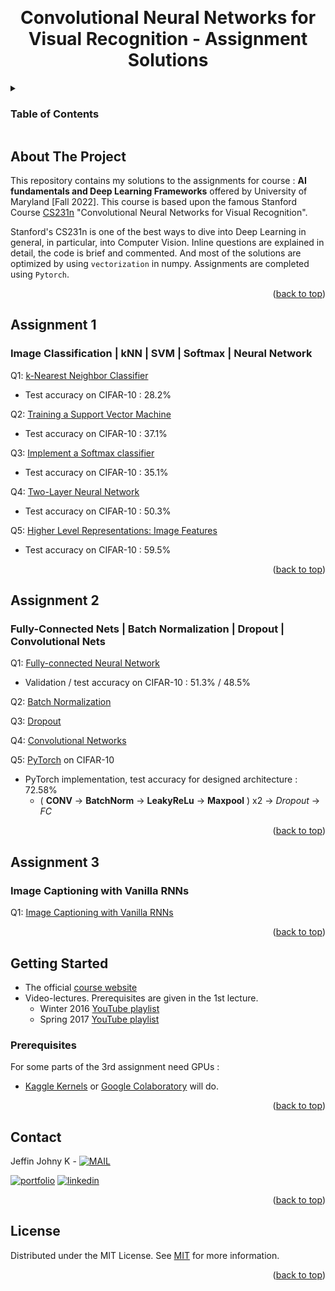 <a name="readme-top"></a>

<!-- PROJECT LOGO -->
<br />
<div align="center">


  <h1 align="center">Convolutional Neural Networks for Visual Recognition - Assignment Solutions </h1>


</div>



<!-- TABLE OF CONTENTS -->
<details>
  <summary><h3>Table of Contents</h3></summary>
  <ol>
    <li>
      <a href="#about-the-project">About The Project</a>
    </li>
    <li><a href="#assignment-1">Assignment 1</a></li>
    <li><a href="#assignment-2">Assignment 2</a></li>
    <li><a href="#assignment-3">Assignment 3</a></li>
    <li>
      <a href="#getting-started">Getting Started</a>
      <ul>
        <li><a href="#prerequisites">Prerequisites</a></li>
    <li><a href="#contact">Contact</a></li>
    <li><a href="#license">License</a></li>
  </ol>
</details>



<!-- ABOUT THE PROJECT -->
## About The Project



This repository contains my solutions to the assignments for course : **AI fundamentals and Deep Learning Frameworks** offered by University of Maryland [Fall 2022]. This course is
based upon the famous Stanford Course [CS231n](http://cs231n.stanford.edu/) "Convolutional Neural Networks for Visual Recognition".

Stanford's CS231n is one of the best ways to dive into Deep Learning in general, in particular, into Computer Vision. Inline questions are explained in detail, the code is brief and commented.
And most of the solutions are optimized by using ```vectorization``` in numpy.
Assignments are completed using ```Pytorch```.

<p align="right">(<a href="#readme-top">back to top</a>)</p>



<!-- Assignment 1 -->
## Assignment 1

### Image Classification | kNN | SVM | Softmax | Neural Network

Q1: [k-Nearest Neighbor Classifier](https://github.com/KACHAPPILLY2021/stanford-cs231n-assignments/blob/main/assignment1/knn.ipynb)
- Test accuracy on CIFAR-10 : 28.2%

Q2: [Training a Support Vector Machine](https://github.com/KACHAPPILLY2021/stanford-cs231n-assignments/blob/main/assignment1/svm.ipynb)
- Test accuracy on CIFAR-10 : 37.1%

Q3: [Implement a Softmax classifier](https://github.com/KACHAPPILLY2021/stanford-cs231n-assignments/blob/main/assignment1/softmax.ipynb)
- Test accuracy on CIFAR-10 : 35.1%

Q4: [Two-Layer Neural Network](https://github.com/KACHAPPILLY2021/stanford-cs231n-assignments/blob/main/assignment1/two_layer_net.ipynb)
- Test accuracy on CIFAR-10 : 50.3%

Q5: [Higher Level Representations: Image Features](https://github.com/KACHAPPILLY2021/stanford-cs231n-assignments/blob/main/assignment1/features.ipynb)
- Test accuracy on CIFAR-10 : 59.5%

<p align="right">(<a href="#readme-top">back to top</a>)</p>



<!-- Assignment 2 -->
## Assignment 2

### Fully-Connected Nets | Batch Normalization | Dropout | Convolutional Nets

Q1: [Fully-connected Neural Network](https://github.com/KACHAPPILLY2021/stanford-cs231n-assignments/blob/main/assignment2/FullyConnectedNets.ipynb)
- Validation / test accuracy on CIFAR-10 : 51.3% / 48.5%

Q2: [Batch Normalization](https://github.com/KACHAPPILLY2021/stanford-cs231n-assignments/blob/main/assignment2/BatchNormalization.ipynb)

Q3: [Dropout](https://github.com/KACHAPPILLY2021/stanford-cs231n-assignments/blob/main/assignment2/Dropout.ipynb)

Q4: [Convolutional Networks](https://github.com/KACHAPPILLY2021/stanford-cs231n-assignments/blob/main/assignment2/ConvolutionalNetworks.ipynb)

Q5: [PyTorch](https://github.com/KACHAPPILLY2021/stanford-cs231n-assignments/blob/main/assignment2/PyTorch.ipynb)  on CIFAR-10
- PyTorch implementation, test accuracy for designed architecture : 72.58%
    - ( **CONV** &rarr; **BatchNorm**  &rarr; **LeakyReLu** &rarr; **Maxpool** ) x2 &rarr; *Dropout* &rarr; *FC*


<p align="right">(<a href="#readme-top">back to top</a>)</p>



<!-- Assignment 3 -->
## Assignment 3

### Image Captioning with Vanilla RNNs

Q1: [Image Captioning with Vanilla RNNs](https://github.com/KACHAPPILLY2021/stanford-cs231n-assignments/blob/main/assignment3/RNN_Captioning.ipynb)

<p align="right">(<a href="#readme-top">back to top</a>)</p>



<!-- GETTING STARTED -->
## Getting Started
- The official [course website](http://cs231n.stanford.edu/) 
- Video-lectures. Prerequisites are given in the 1st lecture.
	- Winter 2016 [YouTube playlist](https://www.youtube.com/playlist?list=PLLvH2FwAQhnpj1WEB-jHmPuUeQ8mX-XXG)
	- Spring 2017 [YouTube playlist](https://goo.gl/pcj7c8)

### Prerequisites
For some parts of the 3rd assignment need GPUs :
* [Kaggle Kernels](https://www.kaggle.com/code) or [Google Colaboratory](https://colab.research.google.com/) will do.

<p align="right">(<a href="#readme-top">back to top</a>)</p>



<!-- CONTACT -->
## Contact

Jeffin Johny K - [![MAIL](https://img.shields.io/badge/Gmail-D14836?style=for-the-badge&logo=gmail&logoColor=white)](mailto:jeffinjk@umd.edu)
	
[![portfolio](https://img.shields.io/badge/my_portfolio-000?style=for-the-badge&logo=ko-fi&logoColor=white)](https://kachappilly2021.github.io/)
[![linkedin](https://img.shields.io/badge/linkedin-0A66C2?style=for-the-badge&logo=linkedin&logoColor=white)](http://www.linkedin.com/in/jeffin-johny-kachappilly-0a8597136)

<p align="right">(<a href="#readme-top">back to top</a>)</p>



<!-- LICENSE -->
## License

Distributed under the MIT License. See [MIT](https://choosealicense.com/licenses/mit/) for more information.

<p align="right">(<a href="#readme-top">back to top</a>)</p>



<!-- MARKDOWN LINKS & IMAGES -->
<!-- https://www.markdownguide.org/basic-syntax/#reference-style-links -->
[contributors-shield]: https://img.shields.io/github/contributors/othneildrew/Best-README-Template.svg?style=for-the-badge
[contributors-url]: https://github.com/othneildrew/Best-README-Template/graphs/contributors
[forks-shield]: https://img.shields.io/github/forks/othneildrew/Best-README-Template.svg?style=for-the-badge
[forks-url]: https://github.com/othneildrew/Best-README-Template/network/members
[stars-shield]: https://img.shields.io/github/stars/othneildrew/Best-README-Template.svg?style=for-the-badge
[stars-url]: https://github.com/othneildrew/Best-README-Template/stargazers
[issues-shield]: https://img.shields.io/github/issues/othneildrew/Best-README-Template.svg?style=for-the-badge
[issues-url]: https://github.com/othneildrew/Best-README-Template/issues
[license-shield]: https://img.shields.io/github/license/othneildrew/Best-README-Template.svg?style=for-the-badge
[license-url]: https://github.com/othneildrew/Best-README-Template/blob/master/LICENSE.txt
[linkedin-shield]: https://img.shields.io/badge/-LinkedIn-black.svg?style=for-the-badge&logo=linkedin&colorB=555
[linkedin-url]: https://linkedin.com/in/othneildrew
[product-screenshot]: images/screenshot.png
[Next.js]: https://img.shields.io/badge/next.js-000000?style=for-the-badge&logo=nextdotjs&logoColor=white
[Next-url]: https://nextjs.org/
[React.js]: https://img.shields.io/badge/React-20232A?style=for-the-badge&logo=react&logoColor=61DAFB
[React-url]: https://reactjs.org/
[Vue.js]: https://img.shields.io/badge/Vue.js-35495E?style=for-the-badge&logo=vuedotjs&logoColor=4FC08D
[Vue-url]: https://vuejs.org/
[Angular.io]: https://img.shields.io/badge/Angular-DD0031?style=for-the-badge&logo=angular&logoColor=white
[Angular-url]: https://angular.io/
[Svelte.dev]: https://img.shields.io/badge/Svelte-4A4A55?style=for-the-badge&logo=svelte&logoColor=FF3E00
[Svelte-url]: https://svelte.dev/
[Laravel.com]: https://img.shields.io/badge/Laravel-FF2D20?style=for-the-badge&logo=laravel&logoColor=white
[Laravel-url]: https://laravel.com
[Bootstrap.com]: https://img.shields.io/badge/Bootstrap-563D7C?style=for-the-badge&logo=bootstrap&logoColor=white
[Bootstrap-url]: https://getbootstrap.com
[JQuery.com]: https://img.shields.io/badge/jQuery-0769AD?style=for-the-badge&logo=jquery&logoColor=white
[JQuery-url]: https://jquery.com

